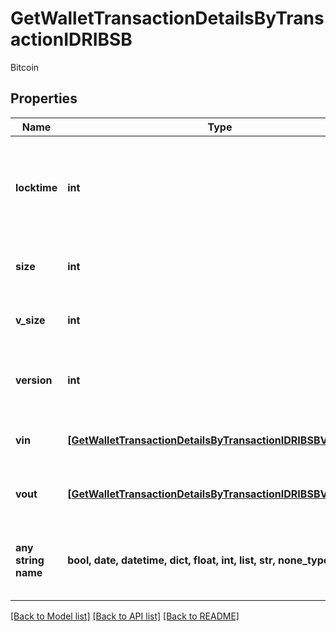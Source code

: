 # GetWalletTransactionDetailsByTransactionIDRIBSB

Bitcoin

## Properties
Name | Type | Description | Notes
------------ | ------------- | ------------- | -------------
**locktime** | **int** | Represents the time at which a particular transaction can be added to the blockchain. | 
**size** | **int** | Represents the total size of this transaction. | 
**v_size** | **int** | Represents the virtual size of this transaction. | 
**version** | **int** | Represents the transaction version number. | 
**vin** | [**[GetWalletTransactionDetailsByTransactionIDRIBSBVinInner]**](GetWalletTransactionDetailsByTransactionIDRIBSBVinInner.md) | Object Array representation of transaction inputs | 
**vout** | [**[GetWalletTransactionDetailsByTransactionIDRIBSBVoutInner]**](GetWalletTransactionDetailsByTransactionIDRIBSBVoutInner.md) | Represents the transaction outputs. | 
**any string name** | **bool, date, datetime, dict, float, int, list, str, none_type** | any string name can be used but the value must be the correct type | [optional]

[[Back to Model list]](../README.md#documentation-for-models) [[Back to API list]](../README.md#documentation-for-api-endpoints) [[Back to README]](../README.md)


